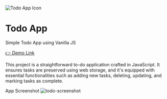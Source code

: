![Todo App Icon](https://github.com/arjunkandel91/todo.app.javascript/assets/45811982/33db0915-9b7c-49d9-8478-cf01f3b978e6)

# Todo App
 Simple Todo App using Vanilla JS
 
[👉 Demo Link](https://arjunkandel.dev/todo-js/)

This project is a straightforward to-do application crafted in JavaScript. It ensures tasks are preserved using web storage, and it's equipped with essential functionalities such as adding new tasks, deleting, updating, and marking tasks as complete.

App Screenshot
![todo-screenshot](https://github.com/arjunkandel91/todo.app.javascript/assets/45811982/419a4305-3c9a-4a1e-804b-01477c21d444)
